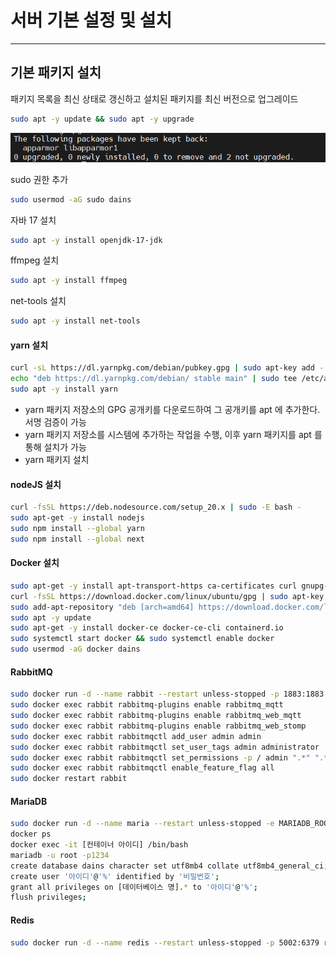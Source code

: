 # 서버 기본 설정 및 설치

<hr>

## 기본 패키지 설치

패키지 목록을 최신 상태로 갱신하고 설치된 패키지를 최신 버전으로 업그레이드

```bash
sudo apt -y update && sudo apt -y upgrade
```

![](./img/2/5.png)

sudo 권한 추가

```bash
sudo usermod -aG sudo dains
```

자바 17 설치

```bash
sudo apt -y install openjdk-17-jdk
```

ffmpeg 설치

```bash
sudo apt -y install ffmpeg
```

net-tools 설치

```bash
sudo apt -y install net-tools
```

#### yarn 설치
```bash
curl -sL https://dl.yarnpkg.com/debian/pubkey.gpg | sudo apt-key add -
echo "deb https://dl.yarnpkg.com/debian/ stable main" | sudo tee /etc/apt/sources.list.d/yarn.list
sudo apt -y install yarn
```
- yarn 패키지 저장소의 GPG 공개키를 다운로드하여 그 공개키를 apt 에 추가한다. 서명 검증이 가능
- yarn 패키지 저장소를 시스템에 추가하는 작업을 수행, 이후 yarn 패키지를 apt 를 통해 설치가 가능
- yarn 패키지 설치


#### nodeJS 설치
```bash
curl -fsSL https://deb.nodesource.com/setup_20.x | sudo -E bash -
sudo apt-get -y install nodejs
sudo npm install --global yarn
sudo npm install --global next
```

#### Docker 설치
```bash
sudo apt-get -y install apt-transport-https ca-certificates curl gnupg-agent software-properties-common
curl -fsSL https://download.docker.com/linux/ubuntu/gpg | sudo apt-key add -
sudo add-apt-repository "deb [arch=amd64] https://download.docker.com/linux/ubuntu $(lsb_release -cs) stable"
sudo apt -y update
sudo apt-get -y install docker-ce docker-ce-cli containerd.io
sudo systemctl start docker && sudo systemctl enable docker
sudo usermod -aG docker dains
```

#### RabbitMQ
```bash
sudo docker run -d --name rabbit --restart unless-stopped -p 1883:1883 -p 4369:4369 -p 5671:5671 -p 5672:5672 -p 15672:15672 -p 15674:15674 -p 25672:25672 rabbitmq:3-management
sudo docker exec rabbit rabbitmq-plugins enable rabbitmq_mqtt
sudo docker exec rabbit rabbitmq-plugins enable rabbitmq_web_mqtt
sudo docker exec rabbit rabbitmq-plugins enable rabbitmq_web_stomp
sudo docker exec rabbit rabbitmqctl add_user admin admin
sudo docker exec rabbit rabbitmqctl set_user_tags admin administrator
sudo docker exec rabbit rabbitmqctl set_permissions -p / admin ".*" ".*" ".*"
sudo docker exec rabbit rabbitmqctl enable_feature_flag all
sudo docker restart rabbit
```

#### MariaDB
```bash
sudo docker run -d --name maria --restart unless-stopped -e MARIADB_ROOT_PASSWORD=1234 -p 5001:3306 mariadb
docker ps
docker exec -it [컨테이너 아이디] /bin/bash
mariadb -u root -p1234
create database dains character set utf8mb4 collate utf8mb4_general_ci;
create user '아이디'@'%' identified by '비밀번호';
grant all privileges on [데이터베이스 명].* to '아이디'@'%';
flush privileges;
```

#### Redis
```bash
sudo docker run -d --name redis --restart unless-stopped -p 5002:6379 redis
```
